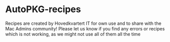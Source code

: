 # AutoPKG-recipes
Recipes are created by Hovedkvartert IT for own use and to share with the Mac Admins community!
Please let us know if you find any errors or recipes which is not working, as we might not use all of them all the time